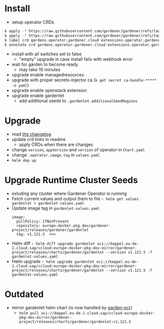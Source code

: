 # Install

- setup operator CRDs
```sh
k apply -f https://raw.githubusercontent.com/gardener/gardener/refs/tags/v1.122.3/charts/gardener/operator/templates/crd-extensions.yaml
k apply -f https://raw.githubusercontent.com/gardener/gardener/refs/tags/v1.122.3/charts/gardener/operator/templates/crd-gardens.yaml
k label crd gardens.operator.gardener.cloud extensions.operator.gardener.cloud app.kubernetes.io/managed-by=Helm
k annotate crd gardens.operator.gardener.cloud extensions.operator.gardener.cloud meta.helm.sh/release-name=cc-gardener meta.helm.sh/release-namespace=garden
```
- install with all switches set to false
    - "empty" upgrade in case install fails with webhook error
- wait for garden to become ready
    - may take 10 minutes
- upgrade enable managedresources
- upgrade with proper secrets-injector ca (`k get secret ca-bundle-***** -o yaml`)
- upgrade enable openstack extension
- upgrade enable gardenlet
    - add additional seeds to `.gardenlet.additionalSeedRegions`

# Upgrade
- read [the changelog](https://github.com/gardener/gardener/releases)
- update crd links in readme
    - apply CRDs when there are changes
- change `version`, `appVersion` and `version` of operator in `Chart.yaml`
- change `.operator.image.tag` in `values.yaml`
- `helm dep up`

# Upgrade Runtime Cluster Seeds
- exluding any cluster where Gardener Operator is running
- Fetch current values and output them to file
    `› helm get values gardenlet > gardenlet-values.yaml`
- Update image tag in `gardenlet-values.yaml`
    ```shell
    image:
      pullPolicy: IfNotPresent
      repository: europe-docker.pkg.dev/gardener-project/releases/gardener/gardenlet
      tag: v1.121.5  <<<
    ```
- Helm diff
    `› helm diff upgrade gardenlet oci://keppel.eu-de-1.cloud.sap/ccloud-europe-docker-pkg-dev-mirror/gardener-project/releases/charts/gardener/gardenlet --version v1.121.5 -f gardenlet-values.yaml`
- Helm upgrade
    `› helm upgrade gardenlet oci://keppel.eu-de-1.cloud.sap/ccloud-europe-docker-pkg-dev-mirror/gardener-project/releases/charts/gardener/gardenlet --version v1.121.5 -f gardenlet-values.yaml`

# Outdated
- mirror gardenlet helm chart (is now handled by [garden-pcr](https://ci1.eu-de-2.cloud.sap/teams/services/pipelines/garden-pcr))
    - `helm pull oci://keppel.eu-de-1.cloud.sap/ccloud-europe-docker-pkg-dev-mirror/gardener-project/releases/charts/gardener/gardenlet:v1.121.5`

